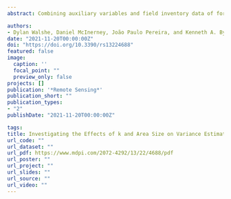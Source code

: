 ```yaml
---
abstract: Combining auxiliary variables and field inventory data of forest parameters using the model-based approach is frequently used to produce synthetic estimates for small areas. These small areas arise when it may not be financially feasible to take ground measurements or when such areas are inaccessible. Until recently, these estimates have been calculated without providing a measure of the variance when aggregating multiple pixel areas. This paper uses a Random Forest algorithm to produce estimates of quadratic mean diameter at breast height (QMDBH) (cm), basal area (m2 ha−1), stem density (n/ha−1), and volume (m3 ha−1), and subsequently estimates the variance of multiple pixel areas using a k-NN technique. The area of interest (AOI) is the state owned commercial forests in the Slieve Bloom mountains in the Republic of Ireland, where the main species are Sitka spruce (Picea sitchensis (Bong.) Carr.) and Lodgepole pine (Pinus contorta Dougl.). Field plots were measured in summer 2018 during which a lidar campaign was flown and Sentinel 2 satellite imagery captured, both of which were used as auxiliary variables. Root mean squared error (RMSE%) and R2 values for the modelled estimates of QMDBH, basal area, stem density, and volume were 19% (0.70), 22% (0.67), 28% (0.62), and 26% (0.77), respectively. An independent dataset of pre-harvest forest stands was used to validate the modelled estimates. A comparison of measured values versus modelled estimates was carried out for a range of area sizes with results showing that estimated values in areas less than 10–15 ha in size exhibit greater uncertainty. However, as the size of the area increased, the estimated values became increasingly analogous to the measured values for all parameters. The results of the variance estimation highlighted the following (i) a greater value of k was needed for small areas compared to larger areas in order to obtain a similar relative standard deviation (RSD) and (ii) as the area increased in size, the RSD decreased, albeit not indefinitely. These results will allow forest managers to better understand how aspects of this variance estimation technique affect the accuracy of the uncertainty associated with parameter estimates. Utilising this information can provide forest managers with inventories of greater accuracy, therefore ensuring a more informed management decision. These results also add further weight to the applicability of the k-NN variance estimation technique in a range of forests landscapes.

authors:
- Dylan Walshe, Daniel McInerney, João Paulo Pereira, and Kenneth A. Byrne
date: "2021-11-20T00:00:00Z"
doi: "https://doi.org/10.3390/rs13224688"
featured: false
image:
  caption: ''
  focal_point: ""
  preview_only: false
projects: []
publication: '*Remote Sensing*'
publication_short: ""
publication_types:
- "2"
publishDate: "2021-11-20T00:00:00Z"

tags:
title: Investigating the Effects of k and Area Size on Variance Estimation of Multiple Pixel Areas Using a k-NN Technique for Forest Parameters
url_code: ""
url_dataset: ""
url_pdf: https://www.mdpi.com/2072-4292/13/22/4688/pdf
url_poster: ""
url_project: ""
url_slides: ""
url_source: ""
url_video: ""
---
```

